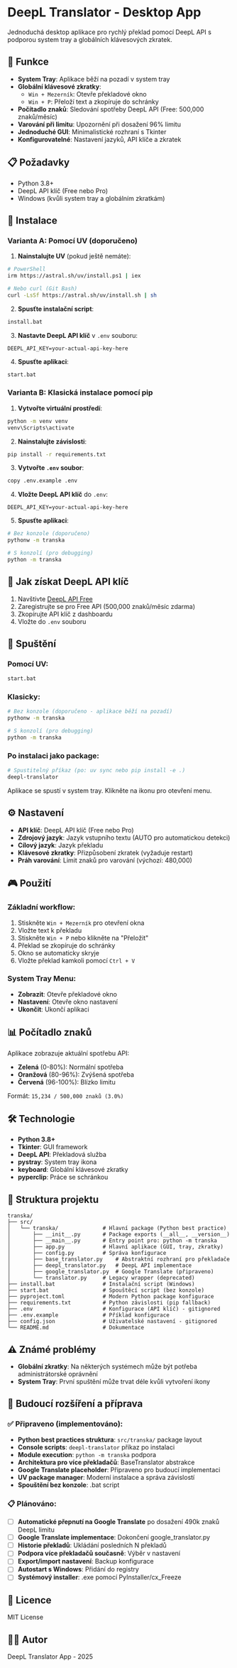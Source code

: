 # DeepL Translator - Desktop App

Jednoduchá desktop aplikace pro rychlý překlad pomocí DeepL API s podporou system tray a globálních klávesových zkratek.

## 🚀 Funkce

- **System Tray**: Aplikace běží na pozadí v system tray
- **Globální klávesové zkratky**:
  - `Win + Mezerník`: Otevře překladové okno
  - `Win + P`: Přeloží text a zkopíruje do schránky
- **Počítadlo znaků**: Sledování spotřeby DeepL API (Free: 500,000 znaků/měsíc)
- **Varování při limitu**: Upozornění při dosažení 96% limitu
- **Jednoduché GUI**: Minimalistické rozhraní s Tkinter
- **Konfigurovatelné**: Nastavení jazyků, API klíče a zkratek

## 📋 Požadavky

- Python 3.8+
- DeepL API klíč (Free nebo Pro)
- Windows (kvůli system tray a globálním zkratkám)

## 🔧 Instalace

### Varianta A: Pomocí UV (doporučeno)

1. **Nainstalujte UV** (pokud ještě nemáte):
```bash
# PowerShell
irm https://astral.sh/uv/install.ps1 | iex

# Nebo curl (Git Bash)
curl -LsSf https://astral.sh/uv/install.sh | sh
```

2. **Spusťte instalační script**:
```bash
install.bat
```

3. **Nastavte DeepL API klíč** v `.env` souboru:
```
DEEPL_API_KEY=your-actual-api-key-here
```

4. **Spusťte aplikaci**:
```bash
start.bat
```

### Varianta B: Klasická instalace pomocí pip

1. **Vytvořte virtuální prostředí**:
```bash
python -m venv venv
venv\Scripts\activate
```

2. **Nainstalujte závislosti**:
```bash
pip install -r requirements.txt
```

3. **Vytvořte `.env` soubor**:
```bash
copy .env.example .env
```

4. **Vložte DeepL API klíč** do `.env`:
```
DEEPL_API_KEY=your-actual-api-key-here
```

5. **Spusťte aplikaci**:
```bash
# Bez konzole (doporučeno)
pythonw -m transka

# S konzolí (pro debugging)
python -m transka
```

## 🎯 Jak získat DeepL API klíč

1. Navštivte [DeepL API Free](https://www.deepl.com/pro-api)
2. Zaregistrujte se pro Free API (500,000 znaků/měsíc zdarma)
3. Zkopírujte API klíč z dashboardu
4. Vložte do `.env` souboru

## 🏃 Spuštění

### Pomocí UV:
```bash
start.bat
```

### Klasicky:
```bash
# Bez konzole (doporučeno - aplikace běží na pozadí)
pythonw -m transka

# S konzolí (pro debugging)
python -m transka
```

### Po instalaci jako package:
```bash
# Spustitelný příkaz (po: uv sync nebo pip install -e .)
deepl-translator
```

Aplikace se spustí v system tray. Klikněte na ikonu pro otevření menu.

## ⚙️ Nastavení

- **API klíč**: DeepL API klíč (Free nebo Pro)
- **Zdrojový jazyk**: Jazyk vstupního textu (AUTO pro automatickou detekci)
- **Cílový jazyk**: Jazyk překladu
- **Klávesové zkratky**: Přizpůsobení zkratek (vyžaduje restart)
- **Práh varování**: Limit znaků pro varování (výchozí: 480,000)

## 🎮 Použití

### Základní workflow:
1. Stiskněte `Win + Mezerník` pro otevření okna
2. Vložte text k překladu
3. Stiskněte `Win + P` nebo klikněte na "Přeložit"
4. Překlad se zkopíruje do schránky
5. Okno se automaticky skryje
6. Vložte překlad kamkoli pomocí `Ctrl + V`

### System Tray Menu:
- **Zobrazit**: Otevře překladové okno
- **Nastavení**: Otevře okno nastavení
- **Ukončit**: Ukončí aplikaci

## 📊 Počítadlo znaků

Aplikace zobrazuje aktuální spotřebu API:
- **Zelená** (0-80%): Normální spotřeba
- **Oranžová** (80-96%): Zvýšená spotřeba
- **Červená** (96-100%): Blízko limitu

Formát: `15,234 / 500,000 znaků (3.0%)`

## 🛠️ Technologie

- **Python 3.8+**
- **Tkinter**: GUI framework
- **DeepL API**: Překladová služba
- **pystray**: System tray ikona
- **keyboard**: Globální klávesové zkratky
- **pyperclip**: Práce se schránkou

## 📝 Struktura projektu

```
transka/
├── src/
│   └── transka/              # Hlavní package (Python best practice)
│       ├── __init__.py       # Package exports (__all__, __version__)
│       ├── __main__.py       # Entry point pro: python -m transka
│       ├── app.py            # Hlavní aplikace (GUI, tray, zkratky)
│       ├── config.py         # Správa konfigurace
│       ├── base_translator.py    # Abstraktní rozhraní pro překladače
│       ├── deepl_translator.py   # DeepL API implementace
│       ├── google_translator.py  # Google Translate (připraveno)
│       └── translator.py     # Legacy wrapper (deprecated)
├── install.bat               # Instalační script (Windows)
├── start.bat                 # Spouštěcí script (bez konzole)
├── pyproject.toml            # Modern Python package konfigurace
├── requirements.txt          # Python závislosti (pip fallback)
├── .env                      # Konfigurace (API klíč) - gitignored
├── .env.example              # Příklad konfigurace
├── config.json               # Uživatelské nastavení - gitignored
└── README.md                 # Dokumentace
```

## ⚠️ Známé problémy

- **Globální zkratky**: Na některých systémech může být potřeba administrátorské oprávnění
- **System Tray**: První spuštění může trvat déle kvůli vytvoření ikony

## 🔮 Budoucí rozšíření a příprava

### ✅ Připraveno (implementováno):
- **Python best practices struktura**: `src/transka/` package layout
- **Console scripts**: `deepl-translator` příkaz po instalaci
- **Module execution**: `python -m transka` podpora
- **Architektura pro více překladačů**: BaseTranslator abstrakce
- **Google Translate placeholder**: Připraveno pro budoucí implementaci
- **UV package manager**: Moderní instalace a správa závislostí
- **Spouštění bez konzole**: .bat script

### 📋 Plánováno:
- [ ] **Automatické přepnutí na Google Translate** po dosažení 490k znaků DeepL limitu
- [ ] **Google Translate implementace**: Dokončení google_translator.py
- [ ] **Historie překladů**: Ukládání posledních N překladů
- [ ] **Podpora více překladačů současně**: Výběr v nastavení
- [ ] **Export/import nastavení**: Backup konfigurace
- [ ] **Autostart s Windows**: Přidání do registry
- [ ] **Systémový installer**: .exe pomocí PyInstaller/cx_Freeze

## 📄 Licence

MIT License

## 👨‍💻 Autor

DeepL Translator App - 2025
